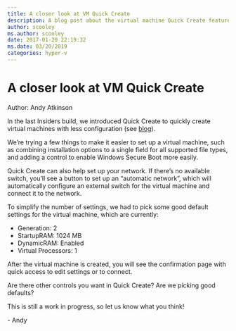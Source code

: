 ```yaml
---
title: A closer look at VM Quick Create
description: A blog post about the virtual machine Quick Create feature that makes the virtual machine setup process easier for users.
author: scooley
ms.author: scooley
date: 2017-01-20 22:19:32
ms.date: 03/20/2019
categories: hyper-v
---
```

  
# A closer look at VM Quick Create

Author: Andy Atkinson

In the last Insiders build, we introduced Quick Create to quickly create virtual machines with less configuration (see [blog](https://blogs.technet.microsoft.com/virtualization/2017/01/10/cool-new-things-for-hyper-v-on-desktop/)).

<!--[![image](https://msdnshared.blob.core.windows.net/media/2017/01/image_thumb433.png)](https://msdnshared.blob.core.windows.net/media/2017/01/image511.png)-->

We’re trying a few things to make it easier to set up a virtual machine, such as combining installation options to a single field for all supported file types, and adding a control to enable Windows Secure Boot more easily.

<!--[![image](https://msdnshared.blob.core.windows.net/media/2017/01/image_thumb434.png)](https://msdnshared.blob.core.windows.net/media/2017/01/image512.png)-->

Quick Create can also help set up your network. If there’s no available switch, you’ll see a button to set up an “automatic network”, which will automatically configure an external switch for the virtual machine and connect it to the network.

To simplify the number of settings, we had to pick some good default settings for the virtual machine, which are currently:

  * Generation: 2
  * StartupRAM: 1024 MB
  * DynamicRAM: Enabled
  * Virtual Processors: 1



After the virtual machine is created, you will see the confirmation page with quick access to edit settings or to connect.

<!--[![image](https://msdnshared.blob.core.windows.net/media/2017/01/image_thumb435.png)](https://msdnshared.blob.core.windows.net/media/2017/01/image513.png)-->

Are there other controls you want in Quick Create? Are we picking good defaults? 

This is still a work in progress, so let us know what you think!

\- Andy
